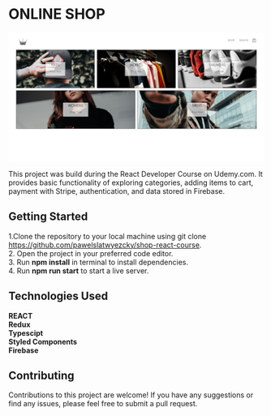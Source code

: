 # ONLINE SHOP

![Sore Homepage](https://github.com/pawelslatwyezcky/shop-react-course/blob/main/SHOP_HOMEPAGE.png?raw=true)

This project was build during the React Developer Course on Udemy.com.
It provides basic functionality of exploring categories, adding items to cart, payment with Stripe, authentication, and data stored in Firebase.

## Getting Started

1.Clone the repository to your local machine using git clone https://github.com/pawelslatwyezcky/shop-react-course.  
2. Open the project in your preferred code editor.  
3. Run **npm install** in terminal to install dependencies.  
4. Run **npm run start** to start a live server.

## Technologies Used

**REACT**  
**Redux**  
**Typescipt**  
**Styled Components**  
**Firebase**

## Contributing

Contributions to this project are welcome! If you have any suggestions or find any issues, please feel free to submit a pull request.
